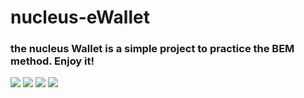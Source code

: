 # nucleus-eWallet 
<h3> the nucleus Wallet is a simple project to practice the BEM method. Enjoy it! </h3>

<img src="https://i.postimg.cc/L5xMFpYk/nucleus1.png" />

<img src="https://i.postimg.cc/ZKqSFC2w/nucleus2.png" />

<img src="https://i.postimg.cc/NfPwNQwB/nucleus3.png" />

<img src="https://i.postimg.cc/v8hyVWq1/nucleus4.png" />


